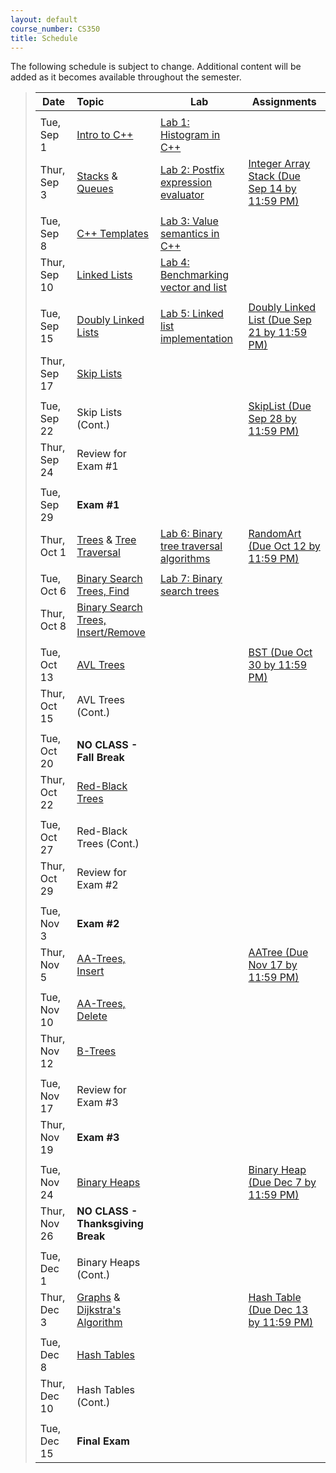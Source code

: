```yaml
---
layout: default
course_number: CS350
title: Schedule
---
```


The following schedule is subject to change.
Additional content will be added as it becomes available throughout the semester.


>| **Date**       | **Topic**                                         |  **Lab**                                      |  **Assignments**                  |
>| ---------------|:--------------------------------------------------|-----------------------------------------------|-----------------------------------|
>||||
>| Tue, Sep 1     |  [Intro to C++](lectures/intro_to_C++.html)       |  [Lab 1: Histogram in C++](labs/lab01.html)   |  |  <!-- Lab01: Histogram in C++ -->
>| Thur, Sep 3    |  [Stacks](lectures/Stacks_lecture.pdf) & [Queues](lectures/Queues_lecture.pdf)  |  [Lab 2: Postfix expression evaluator](labs/lab02.html)  |  [Integer Array Stack (Due Sep 14 by 11:59 PM)](assign/assign01.html)  |  <!-- Stacks & Queues Activity, Lab02: Postfix expression evaluator, Assign01: Integer Array Stack (Due Sep 14 by 11:59 PM) -->
>||||
>| Tue, Sep 8     |  [C++ Templates](lectures/C++_templates.html)     |  [Lab 3: Value semantics in C++](labs/lab03.html)  |  |  <!-- Lab03: Value semantics in C++ -->
>| Thur, Sep 10   |  [Linked Lists](lectures/LinkedList_lecture.pdf)  |  [Lab 4: Benchmarking vector and list](labs/lab04.html)  |  |  <!-- Lab04: Benchmarking vector and list -->
>||||
>| Tue, Sep 15    |  [Doubly Linked Lists](lectures/DoublyLinkedList_lecture.pdf)  |  [Lab 5: Linked list implementation](labs/lab05.html)  |  [Doubly Linked List (Due Sep 21 by 11:59 PM)](assign/assign02.html)  | <!-- Lab05: Linked list implementation, Assign02: Doubly Linked List (Due Sep 21 by 11:59 PM) -->
>| Thur, Sep 17   |  [Skip Lists](lectures/Skip_Lists.pdf)                         |                                      |                                   |  <!-- SkipList Find Activity -->
>||||
>| Tue, Sep 22    |  Skip Lists (Cont.)                               |                                               |  [SkipList (Due Sep 28 by 11:59 PM)](assign/assign03.html)  |  <!-- SkipList Insert Activity, Assign03: Skip List (Due Sep 28 by 11:59 PM) -->
>| Thur, Sep 24   |  Review for Exam #1                                             |   |   | 
>||||
>| Tue, Sep 29    |  **Exam #1**                                                    |   |   |
>| Thur, Oct 1    |  [Trees](lectures/Trees_lecture.pdf) & [Tree Traversal](lectures/Tree_Traversal_lecture.pdf)   |  [Lab 6: Binary tree traversal algorithms](labs/lab06.html) | [RandomArt (Due Oct 12 by 11:59 PM)](assign/assign04.html) |  <!--Lab06: Binary tree traversal algorithms, Assign04: Random Art (Due Oct 12 by 11:59 PM) -->
>||||
>| Tue, Oct 6     |  [Binary Search Trees, Find](lectures/Binary_Search_Trees.pdf)  |  [Lab 7: Binary search trees](labs/lab07.html)  |   |  <!-- Lab07: Binary search trees -->
>| Thur, Oct 8    |  [Binary Search Trees, Insert/Remove](lectures/Binary_Search_Trees.pdf)  |   |   |
>||||
>| Tue, Oct 13    |  [AVL Trees](lectures/AVL_Trees.pdf)   |   |  [BST (Due Oct 30 by 11:59 PM)](assign/assign05.html)  |  <!-- AVL Insert Activity, Assign05: BST (Due Oct 30 by 11:59 PM) -->
>| Thur, Oct 15   |  AVL Trees (Cont.)   |   |   |  <!-- AVL Remove Activity -->
>||||
>| Tue, Oct 20    |  **NO CLASS - Fall Break**   |   |   |
>| Thur, Oct 22   |  [Red-Black Trees](lectures/Red-Black_Trees.pdf)   |   |   |  <!-- RB Insert Activity #1 -->
>||||
>| Tue, Oct 27    |  Red-Black Trees (Cont.)   |   |   |  <!-- RB Insert Activity #2 -->
>| Thur, Oct 29   |  Review for Exam #2        |   |   |
>||||
>| Tue, Nov 3     |  **Exam #2**               |   |   |
>| Thur, Nov 5   |  [AA-Trees, Insert](lectures/AA-tree_lecture.pdf) |                                               |  [AATree (Due Nov 17 by 11:59 PM)](assign/assign06.html)  |  <!-- AA Insert Activity, Assign06: AA Tree (Due Nov 17 by 11:59 PM) -->
>||||
>| Tue, Nov 10    |  [AA-Trees, Delete](lectures/AA-tree_lecture.pdf)   |   |   |  <!-- AA Delete Activity -->
>| Thur, Nov 12   |  [B-Trees](lectures/B-Trees.pdf)                    |   |   |  <!-- B-Trees Activity -->
>||||
>| Tue, Nov 17    |  Review for Exam #3   |   |   |
>| Thur, Nov 19   |  **Exam #3**          |   |   |
>||||
>| Tue, Nov 24    |  [Binary Heaps](lectures/Heaps.pdf)   |   |  [Binary Heap (Due Dec 7 by 11:59 PM)](assign/assign07.html)  |  <!-- Binary Heap Activity, Assign07: Binary Heap (Due Dec 7)-->
>| Thur, Nov 26   |  **NO CLASS - Thanksgiving Break**    |   |   |
>||||
>| Tue, Dec 1     |  Binary Heaps (Cont.)                 |   |   |
>| Thur, Dec 3    |  [Graphs](lectures/Graphs.pdf) & [Dijkstra's Algorithm](lectures/Dijkstras_Algorithm.pdf)   |  |  [Hash Table (Due Dec 13 by 11:59 PM)](assign/assign08.html)  |
>||||
>| Tue, Dec 8     |  [Hash Tables](lectures/Hash_Tables.pdf)   |   |   |  <!-- Hash Tables Activity, Assign08: Hash Table (Due Dec 13)-->
>| Thur, Dec 10   |  Hash Tables (Cont.)                       |   |   |
>||||
>| Tue, Dec 15    |  **Final Exam**                            |   |   |

<!-- vim:set wrap: ­-->
<!-- vim:set linebreak: -->
<!-- vim:set nolist: -->
